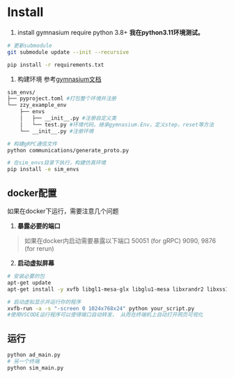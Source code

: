 

# Install 
1. install gymnasium
    require python 3.8+ 
    **我在python3.11环境测试。**


```bash
# 更新submodule
git submodule update --init --recursive
```

```bash
pip install -r requirements.txt
```
1. 构建环境
   参考[gymnasium文档](https://gymnasium.org.cn/tutorials/gymnasium_basics/environment_creation/)
```bash
sim_envs/
├── pyproject.toml #打包整个环境并注册
└── zzy_example_env
    ├── envs
    │   ├── __init__.py #注册自定义类
    │   └── test.py #环境代码，继承gymnasium.Env，定义step，reset等方法
    └── __init__.py #注册环境
```
```bash
# 构建gRPC通信文件
python communications/generate_proto.py
```

```bash
# 在sim_envs目录下执行，构建仿真环境
pip install -e sim_envs
```

## docker配置
如果在docker下运行，需要注意几个问题
1. **暴露必要的端口**
> 如果在docker内启动需要暴露以下端口
> 50051 (for gRPC)
> 9090, 9876 (for rerun)
2. **启动虚拟屏幕**
```bash
# 安装必要的包
apt-get update
apt-get install -y xvfb libgl1-mesa-glx libglu1-mesa libxrandr2 libxss1 libxcursor1 libxcomposite1 libasound2 libxi6 libxtst6

# 启动虚拟显示并运行你的程序
xvfb-run -a -s "-screen 0 1024x768x24" python your_script.py
#使用VSCODE运行程序可以使得端口自动转发， 从而在终端机上自动打开网页可视化

```
## 运行
```bash
python ad_main.py
# 另一个终端
python sim_main.py
```
